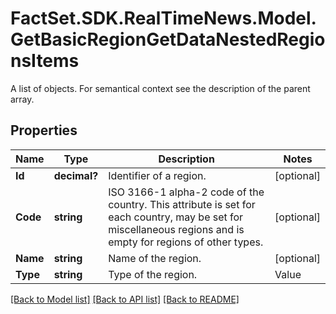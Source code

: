 # FactSet.SDK.RealTimeNews.Model.GetBasicRegionGetDataNestedRegionsItems
A list of objects. For semantical context see the description of the parent array.

## Properties

Name | Type | Description | Notes
------------ | ------------- | ------------- | -------------
**Id** | **decimal?** | Identifier of a region. | [optional] 
**Code** | **string** | ISO 3166-1 alpha-2 code of the country. This attribute is set for each country, may be set for miscellaneous regions and is empty for regions of other types. | [optional] 
**Name** | **string** | Name of the region. | [optional] 
**Type** | **string** | Type of the region. | Value | Description | | - -- | - -- | | continent | Regions that are considered to be a continent in the context of the Market Data Gateway. | | country | A region that represents a country that has been assigned an official ISO 3166-1 code. | | subdivision | A region that represents a subdivision of a country that has been assigned an official ISO 3166-2 code. | | misc | A miscellaneous region represents a region that is neither a continent, nor a country, nor a subdivision of a country. | | compound | A compound miscellaneous region consists of member regions which are uniquely and undoubtedly defined. |   | [optional] 

[[Back to Model list]](../README.md#documentation-for-models) [[Back to API list]](../README.md#documentation-for-api-endpoints) [[Back to README]](../README.md)

